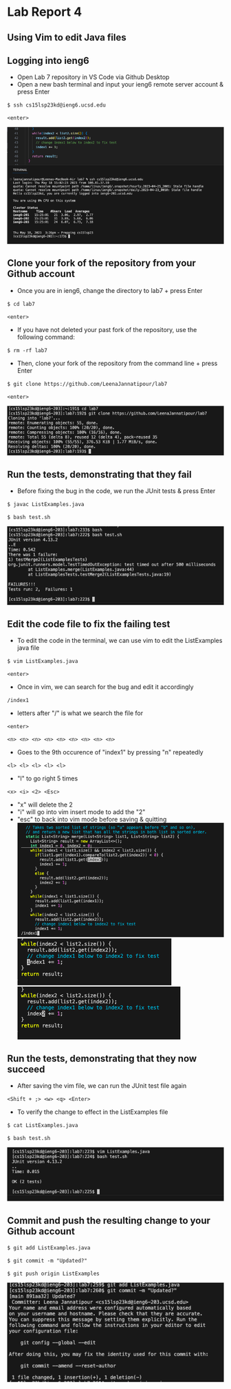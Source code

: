# Lab Report 4
## Using Vim to edit Java files
## Logging into ieng6
- Open Lab 7 repository in VS Code via Github Desktop
- Open a new bash terminal and input your ieng6 remote server account & press Enter
```
$ ssh cs15lsp23kd@ieng6.ucsd.edu
```
```
<enter>
```
![ssh remote server Login](lab7sshlogin.png)
## Clone your fork of the repository from your Github account
- Once you are in ieng6, change the directory to lab7 + press Enter
```
$ cd lab7
```
```
<enter>
```
- If you have not deleted your past fork of the repository, use the following command:
```
$ rm -rf lab7
```

- Then, clone your fork of the repository from the command line + press Enter
```
$ git clone https://github.com/LeenaJannatipour/lab7
```
```
<enter>
```

![Clone my fork of the repository from terminal](lab7gitclone.png)

## Run the tests, demonstrating that they fail
- Before fixing the bug in the code, we run the JUnit tests & press Enter
```
$ javac ListExamples.java
```

```
$ bash test.sh
```

![Running tests with a bug in the code](lab7testfailures.png)

## Edit the code file to fix the failing test
- To edit the code in the terminal, we can use vim to edit the ListExamples java file 
```
$ vim ListExamples.java
```
```
<enter>
```
- Once in vim, we can search for the bug and edit it accordingly
```
/index1
```
- letters after "/" is what we search the file for 
```
<enter>
```
```
<n> <n> <n> <n> <n> <n> <n> <n> <n>
```
- Goes to the 9th occurence of "index1" by pressing "n" repeatedly
```
<l> <l> <l> <l> <l>
```
- "l" to go right 5 times 
```
<x> <i> <2> <Esc>
```
- "x" will delete the 2 
- "i" will go into vim insert mode to add the "2" 
- "esc" to back into vim mode before saving & quitting
![After the above input, we can see the ListExamples file in the terminal](lab7vimstep1.png)
![Searching for all occurrences of index1](lab7vimstep2.png)
![After fixing the bug in the merge method](lab7vimfix.png)

## Run the tests, demonstrating that they now succeed
- After saving the vim file, we can run the JUnit test file again
```
<Shift + ;> <w> <q> <Enter>
```
- To verify the change to effect in the ListExamples file
```
$ cat ListExamples.java
```
```
$ bash test.sh
```
![Successful Test Run after fixing bug](lab7testsuccess.png)


## Commit and push the resulting change to your Github account
```
$ git add ListExamples.java
```
```
$ git commit -m "Updated?"
```
```
$ git push origin ListExamples
```
![Commit & Push to main with message via bash terminal](lab7addandcommit.png)
